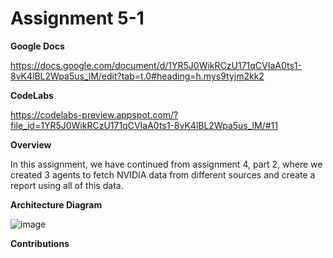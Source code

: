 
# Assignment 5-1

**Google Docs**

https://docs.google.com/document/d/1YR5J0WikRCzU171qCVIaA0ts1-8vK4lBL2Wpa5us_lM/edit?tab=t.0#heading=h.mys9tyjm2kk2

**CodeLabs**

https://codelabs-preview.appspot.com/?file_id=1YR5J0WikRCzU171qCVIaA0ts1-8vK4lBL2Wpa5us_lM/#11


**Overview**

In this assignment, we have continued from assignment 4, part 2, where we created 3 agents to fetch NVIDIA data from different sources and create a report using all of this data.


**Architecture Diagram**

![image](https://github.com/user-attachments/assets/1c35fa84-15c9-4401-821c-3c25325d0950)


**Contributions**





